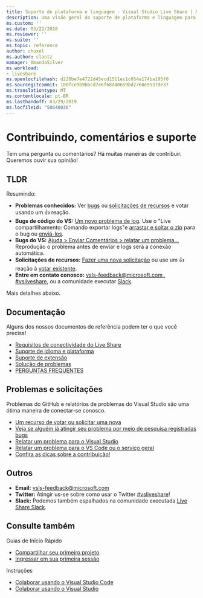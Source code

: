 ```yaml
---
title: Suporte de plataforma e linguagem - Visual Studio Live Share | Microsoft Docs
description: Uma visão geral do suporte de plataforma e linguagem para Visual Studio Live share.
ms.custom: ''
ms.date: 03/22/2018
ms.reviewer: ''
ms.suite: ''
ms.topic: reference
author: chuxel
ms.author: clantz
manager: AmandaSilver
ms.workload:
- liveshare
ms.openlocfilehash: d220be7e4722d45ecd1511ec1c054a174ba195f0
ms.sourcegitcommit: 100fce9b9bbcd7e6f68d40659bd2760e9537de37
ms.translationtype: MT
ms.contentlocale: pt-BR
ms.lasthandoff: 03/29/2019
ms.locfileid: "58640036"
---
```

<!--
Copyright © Microsoft Corporation
All rights reserved.
Creative Commons Attribution 4.0 License (International): https://creativecommons.org/licenses/by/4.0/legalcode
-->

# <a name="contributing-feedback-and-support"></a>Contribuindo, comentários e suporte

Tem uma pergunta ou comentários? Há muitas maneiras de contribuir. Queremos ouvir sua opinião!

## <a name="tldr"></a>TLDR

Resumindo:

- **Problemas conhecidos:** Ver [bugs](https://aka.ms/vsls-bugs) ou [solicitações de recursos](https://aka.ms/vsls-feature-requests) e votar usando um 👍 reação.
- **Bugs de código do VS:** [Um novo problema de log](https://aka.ms/vsls-new-issue). Use o "Live compartilhamento: Comando exportar logs"e [arrastar e soltar o zip](https://help.github.com/articles/file-attachments-on-issues-and-pull-requests/) para o bug ou [enviá-los](mailto:vsls-feedback@microsoft.com).
- **Bugs do VS:** [Ajuda > Enviar Comentários > relatar um problema...](https://docs.microsoft.com/en-us/visualstudio/ide/how-to-report-a-problem-with-visual-studio-2017) Reprodução o problema antes de enviar e logs será a conexão automática.
- **Solicitações de recursos:** [Fazer uma nova solicitação](https://aka.ms/vsls-new-issue) ou use um 👍 reação à [votar existente](https://aka.ms/vsls-feature-requests).
- **Entre em contato conosco:** [ vsls-feedback@microsoft.com ](mailto:vsls-feedback@microsoft.com), [#vsliveshare](https://aka.ms/vsls-twitter), ou a comunidade executar [Slack](https://aka.ms/vsls-slack).

Mais detalhes abaixo.

## <a name="documentation"></a>Documentação

Alguns dos nossos documentos de referência podem ter o que você precisa!

- [Requisitos de conectividade do Live Share](reference/connectivity.md)
- [Suporte de idioma e plataforma](reference/platform-support.md)
- [Suporte de extensão](reference/extensions.md)
- [Solução de problemas](troubleshooting.md)
- [PERGUNTAS FREQUENTES](faq.md)

## <a name="issues-and-requests"></a>Problemas e solicitações

Problemas do GitHub e relatórios de problemas do Visual Studio são uma ótima maneira de conectar-se conosco.

- [Um recurso de votar ou solicitar uma nova](https://aka.ms/vsls-feature-requests)
- [Veja se alguém já atingir seu problema por meio de pesquisa registradas bugs](https://aka.ms/vsls-bugs)
- [Relatar um problema para o Visual Studio](https://aka.ms/vsls-vsproblem)
- [Relatar um problema para o VS Code ou o serviço geral](https://aka.ms/vsls-vscodeproblem)
- [Confira as dicas sobre a contribuição!](https://aka.ms/vsls-problemtips)

## <a name="other"></a>Outros

- **Email:** [vsls-feedback@microsoft.com](mailto:vsls-feedback@microsoft.com)
- **Twitter:** Atingir us-se sobre como usar o Twitter [#vsliveshare](https://aka.ms/vsls-twitter)!
- **Slack:** Podemos também espalhados na comunidade executada [Live Share Slack](https://aka.ms/vsls-slack).

## <a name="see-also"></a>Consulte também

Guias de Início Rápido

- [Compartilhar seu primeiro projeto](quickstart/share.md)
- [Ingressar em sua primeira sessão](quickstart/join.md)

Instruções

- [Colaborar usando o Visual Studio Code](use/vscode.md)
- [Colaborar usando o Visual Studio](use/vs.md)
